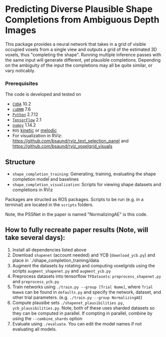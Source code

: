 # Predicting Diverse Plausible Shape Completions from Ambiguous Depth Images

This package provides a neural network that takes in a grid of visible occupied voxels from a single view and outputs a grid of the estimated 3D voxels, thus "completing the shape". Running multiple inference passes with the same input will generate different, yet plausible completions. Depending on the ambiguity of the input the completions may all be quite similar, or vary noticably.


### Prerequisites
The code is developed and tested on
- [`CUDA`](https://developer.nvidia.com/cuda-toolkit) 10.2 
- [`cuDNN`](https://developer.nvidia.com/rdp/cudnn-archive) 7.6
- [`Python`](https://www.python.org) 2.7.12
- [`TensorFlow`](https://github.com/tensorflow/tensorflow) 2.1
- [`numpy`](http://www.numpy.org/) 1.14.2
- `ROS` [kinetic](http://wiki.ros.org/kinetic) or [melodic](http://wiki.ros.org/melodic)
- For visualization in RViz: https://github.com/bsaund/rviz_text_selection_panel and https://github.com/bsaund/rviz_voxelgrid_visuals



## Structure
 - `shape_completion_training`: Generating, training, evaluating the shape completion model and baselines
 - `shape_completion_visualization`: Scripts for viewing shape datasets and completions in RViz
 
 Packages are structed as ROS packages. Scripts to be run (e.g. in a terminal) are located in the `scripts` folders.
 
 Note, the PSSNet in the paper is named "NormalizingAE" is this code.
 
 
 ## How to fully recreate paper results (Note, will take several days):
 1. Install all dependencies listed above
 2. Download `shapenet` (account needed) and YCB (`download_ycb.py`) and place in `./shape_completion_training/data
 3. Augment the datasets by rotating and computing voxelgrids using the scripts `augment_shapenet.py` and `augment_ycb.py`
 4. Preprocess datasets into tensorflow `TFDatasets`: `preprocess_shapenet.py` and `preprocess_ycb.py`
 5. Train networks using `./train.py --group [Trial Name]`, where `Trial Name`s can be found in `defaults.py` and specify the network, dataset, and other trial parameters. (e.g. `./train.py --group NormalizingAE`)
 6. Compute plausibe sets `./shapenet_plausibilities.py`, `ycb_plausibilities.py`. Note, both of these uses sharded datasets so they can be computed in parallel. If compting in parallel, combine by using the `--combine_shards` option
 7. Evaluate using `./evaluate`. You can edit the model names if not evaluating all models.
